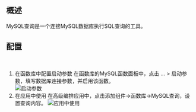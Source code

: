 ## 概述

MySQL查询是一个连接MySQL数据库执行SQL查询的工具。


## 配置
 
1. 在函数库中配置启动参数
在函数库的MySQL函数面板中，点击 … > 启动参数，填写数据库连接参数，并启用该函数。   
![启动参数](/ui/tool/img/MySQL_setting.jpg)
2. 在应用中使用
在高级编排应用中，点击添加组件->函数库->MySQL查询，设置查询内容。
![应用中使用](/ui/tool/img/MySQL_app_used.jpg)
 